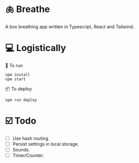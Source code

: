 # 🫁 Breathe

A box breathing app written in Typescript, React and Tailwind.

# 💻 Logistically

🤖 To run

```
npm install
npm start
```

📦 To deploy

```
npm run deploy
```

# ☑️ Todo

- [ ] Use hash routing.
- [ ] Persist settings in local storage.
- [ ] Sounds.
- [ ] Timer/Counter.
